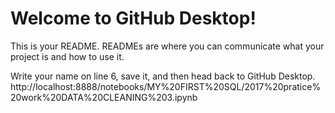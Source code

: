 # Welcome to GitHub Desktop!

This is your README. READMEs are where you can communicate what your project is and how to use it.

Write your name on line 6, save it, and then head back to GitHub Desktop.
http://localhost:8888/notebooks/MY%20FIRST%20SQL/2017%20pratice%20work%20DATA%20CLEANING%203.ipynb